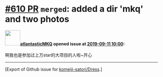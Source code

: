 # [\#610 PR](https://github.com/komeiji-satori/Dress/pull/610) `merged`: added a dir 'mkq' and two photos

#### <img src="https://avatars.githubusercontent.com/u/36416098?u=8c81555f38055b334b305558083e4726aba7ae44&v=4" width="50">[atlantasticMKQ](https://github.com/atlantasticMKQ) opened issue at [2019-09-11 10:00](https://github.com/komeiji-satori/Dress/pull/610):

啊我也是参加过上万star的大项目的人啦~开心




-------------------------------------------------------------------------------



[Export of Github issue for [komeiji-satori/Dress](https://github.com/komeiji-satori/Dress).]
